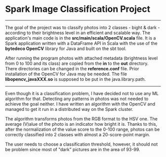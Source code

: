 # Spark Image Classification Project

---
The goal of the project was to classify photos into 2 classes - bight & dark - according to their brightness level in an efficient and scalable way. The application's main code is in the **src/main/scala/OpenCV.scala** file. It is a Spark application written with a DataFrame API in Scala with the use of the **bytedeco OpenCV** library for Java and built on the sbt tool.

After running the program photos with attached metadata (brightness level from 0 to 100 and its class) are copied from the **in** to the **out** directory. There directories can be changed in the **reference.conf** file. Prior installation of the OpenCV for Java may be needed. The file **libopencv_javaXXX.so** is supposed to be put in the java.library.path.

---

Even though it is a classification problem, I have decided not to use any ML algorithm for that. Detecting any patterns in photos was not needed to achieve the goal neither. I have written an algorithm with the OpenCV and managed to get it run in a distributed way on the Spark cluster.

The algorithm transforms photos from the RGB format to the HSV one. The average (V)alue of the photo is an indicator how bright it is. Thanks to this, after the normalization of the value score to the 0-100 range, photos can be correctly classified into 2 classes with almost a 20-score-point margin.

The user needs to choose a classification threshold, however, it should not be problem since most of "dark" pictures are in the area of 93-99.
